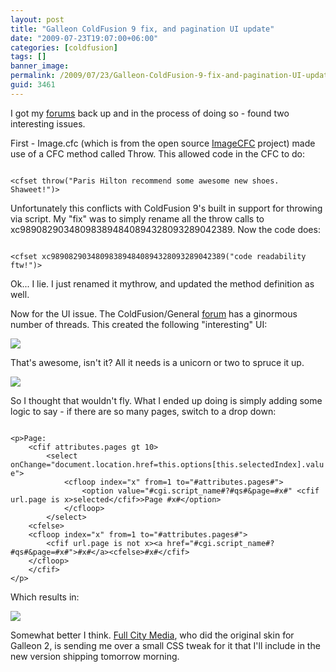 ```yaml
---
layout: post
title: "Galleon ColdFusion 9 fix, and pagination UI update"
date: "2009-07-23T19:07:00+06:00"
categories: [coldfusion]
tags: []
banner_image: 
permalink: /2009/07/23/Galleon-ColdFusion-9-fix-and-pagination-UI-update
guid: 3461
---
```


<p>
I got my <a href="http://www.raymondcamden.com/forums">forums</a> back up and in the process of doing so - found two interesting issues. 
</p>
<p>
First - Image.cfc (which is from the open source <a href="http://www.opensourcecf.com/imagecfc/">ImageCFC</a> project) made use of a CFC method called Throw. This allowed code in the CFC to do:
</p>

<p>
<code>
&lt;cfset throw("Paris Hilton recommend some awesome new shoes. Shaweet!")&gt;
</code>
</p>

<p>
Unfortunately this conflicts with ColdFusion 9's built in support for throwing via script. My "fix" was to simply rename all the throw calls to xc989082903480983894840894328093289042389. Now the code does:
</p>

<code>
&lt;cfset xc989082903480983894840894328093289042389("code readability ftw!")&gt;
</code>

<p>
Ok... I lie. I just renamed it mythrow, and updated the method definition as well. 
</p>

<p>
Now for the UI issue. The ColdFusion/General <a href="http://www.coldfusionjedi.com/forums/threads.cfm?forumid=55295D16-0237-9D67-543513A1C4C22E25">forum</a> has a ginormous number of threads. This created the following "interesting" UI:
</p>

<p>
<img src="https://static.raymondcamden.com/images/cfjedi/Picture 249.png" />
</p>

<p>
That's awesome, isn't it? All it needs is a unicorn or two to spruce it up.
</p>

<p>
<img src="https://static.raymondcamden.com/images/cfjedi/image_1248387116520.jpg" />
</p>

<p>
So I thought that wouldn't fly. What I ended up doing is simply adding some logic to say - if there are so many pages, switch to a drop down:
</p>

<code>
&lt;p&gt;Page:
	&lt;cfif attributes.pages gt 10&gt;
		&lt;select onChange="document.location.href=this.options[this.selectedIndex].value"&gt;
			&lt;cfloop index="x" from=1 to="#attributes.pages#"&gt;
				&lt;option value="#cgi.script_name#?#qs#&page=#x#" &lt;cfif url.page is x&gt;selected&lt;/cfif&gt;&gt;Page #x#&lt;/option&gt;
			&lt;/cfloop&gt;
		&lt;/select&gt;
	&lt;cfelse&gt;
	&lt;cfloop index="x" from=1 to="#attributes.pages#"&gt;
		&lt;cfif url.page is not x&gt;&lt;a href="#cgi.script_name#?#qs#&page=#x#"&gt;#x#&lt;/a&gt;&lt;cfelse&gt;#x#&lt;/cfif&gt;
	&lt;/cfloop&gt;
	&lt;/cfif&gt;
&lt;/p&gt;	
</code>

<p>
Which results in:
</p>

<p>
<img src="https://static.raymondcamden.com/images/cfjedi/Picture 333.png" />
</p>

<p>
Somewhat better I think. <a href="http://www.fullcitymedia.com">Full City Media</a>, who did the original skin for Galleon 2, is sending me over a small CSS tweak for it that I'll include in the new version shipping tomorrow morning.
</p>